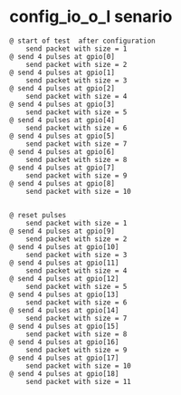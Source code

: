 # config_io_o_l senario
    @ start of test  after configuration
        send packet with size = 1
    @ send 4 pulses at gpio[0]  
        send packet with size = 2
    @ send 4 pulses at gpio[1]  
        send packet with size = 3
    @ send 4 pulses at gpio[2]  
        send packet with size = 4
    @ send 4 pulses at gpio[3]  
        send packet with size = 5
    @ send 4 pulses at gpio[4]  
        send packet with size = 6
    @ send 4 pulses at gpio[5]  
        send packet with size = 7
    @ send 4 pulses at gpio[6]  
        send packet with size = 8
    @ send 4 pulses at gpio[7]  
        send packet with size = 9
    @ send 4 pulses at gpio[8]  
        send packet with size = 10


    @ reset pulses
        send packet with size = 1
    @ send 4 pulses at gpio[9]  
        send packet with size = 2
    @ send 4 pulses at gpio[10]  
        send packet with size = 3
    @ send 4 pulses at gpio[11]  
        send packet with size = 4
    @ send 4 pulses at gpio[12]  
        send packet with size = 5
    @ send 4 pulses at gpio[13]  
        send packet with size = 6
    @ send 4 pulses at gpio[14]  
        send packet with size = 7
    @ send 4 pulses at gpio[15]  
        send packet with size = 8
    @ send 4 pulses at gpio[16]  
        send packet with size = 9
    @ send 4 pulses at gpio[17]  
        send packet with size = 10
    @ send 4 pulses at gpio[18]  
        send packet with size = 11